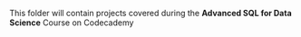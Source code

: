 
This folder will contain projects covered during the **Advanced SQL for Data Science** Course on Codecademy
